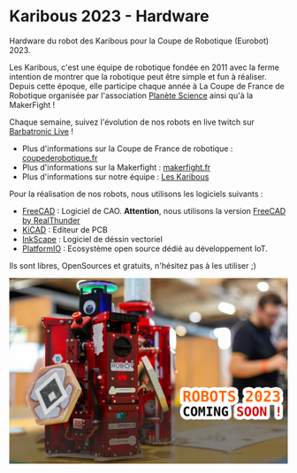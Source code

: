# Karibous 2023 - Hardware
Hardware du robot des Karibous pour la Coupe de Robotique (Eurobot) 2023.

Les Karibous, c'est une équipe de robotique fondée en 2011 avec la ferme intention de montrer que la robotique peut être simple et fun à réaliser. Depuis cette époque, elle participe chaque année à La Coupe de France de Robotique organisée par l'association [Planète Science](https://www.planete-sciences.org/national/) ainsi qu'à la MakerFight !

Chaque semaine, suivez l'évolution de nos robots en live twitch sur [Barbatronic Live](https://www.twitch.tv/barbatroniclive) ! 
- Plus d'informations sur la Coupe de France de robotique : [coupederobotique.fr](https://www.coupederobotique.fr/)
- Plus d'informations sur la Makerfight : [makerfight.fr](https://www.makerfight.fr/)
- Plus d'informations sur notre équipe : [Les Karibous](http://www.leskaribous.fr)

Pour la réalisation de nos robots, nous utilisons les logiciels suivants :
- [FreeCAD](https://www.freecadweb.org/index.php?lang=fr) : Logiciel de CAO. **Attention**, nous utilisons la version [FreeCAD by RealThunder](https://github.com/realthunder/FreeCAD/releases)
- [KiCAD](https://www.kicad.org/) : Editeur de PCB
- [InkScape](https://inkscape.org/fr/) : Logiciel de déssin vectoriel
- [PlatformIO](https://platformio.org/) : Ecosystème open source dédié au développement IoT.

Ils sont libres, OpenSources et gratuits, n'hésitez pas à les utiliser ;)

![](robot_2023.png)
